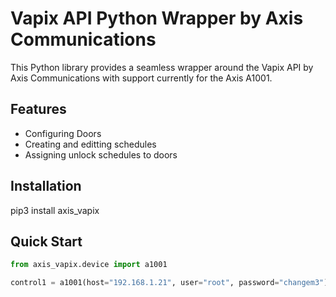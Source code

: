 # Vapix API Python Wrapper by Axis Communications

This Python library provides a seamless wrapper around the Vapix API by Axis Communications with support currently for the Axis A1001.

## Features

- Configuring Doors
- Creating and editting schedules
- Assigning unlock schedules to doors

## Installation

pip3 install axis_vapix

## Quick Start

```python
from axis_vapix.device import a1001

control1 = a1001(host="192.168.1.21", user="root", password="changem3")
```
